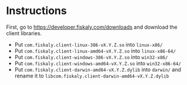 # Instructions

First, go to https://developer.fiskaly.com/downloads and download the client libraries.

- Put `com.fiskaly.client-linux-386-vX.Y.Z.so` into `linux-x86/`
- Put `com.fiskaly.client-linux-amd64-vX.Y.Z.so` into `linux-x86-64/`
- Put `com.fiskaly.client-windows-386-vX.Y.Z.so` into `win32-x86/`
- Put `com.fiskaly.client-windows-amd64-vX.Y.Z.so` into `win32-x86-64/`
- Put `com.fiskaly.client-darwin-amd64-vX.Y.Z.dylib` into `darwin/` and rename it to `libcom.fiskaly.client-darwin-amd64-vX.Y.Z.dylib` 
